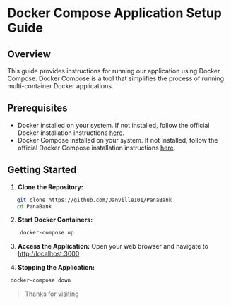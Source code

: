 # Docker Compose Application Setup Guide

## Overview

This guide provides instructions for running our application using Docker Compose. Docker Compose is a tool that simplifies the process of running multi-container Docker applications.

## Prerequisites

- Docker installed on your system. If not installed, follow the official Docker installation instructions [here](https://docs.docker.com/get-docker/).
- Docker Compose installed on your system. If not installed, follow the official Docker Compose installation instructions [here](https://docs.docker.com/compose/install/).

## Getting Started

1. **Clone the Repository:**

```bash
   git clone https://github.com/Danville101/PanaBank
   cd PanaBank
```

2. **Start Docker Containers:**

```bash
    docker-compose up
 ```

3. **Access the Application:**
   Open your web browser and navigate to  [http://localhost:3000](http://localhost:3000)

4. **Stopping the Application:**

``` bash
 docker-compose down
```

>Thanks for visiting  
